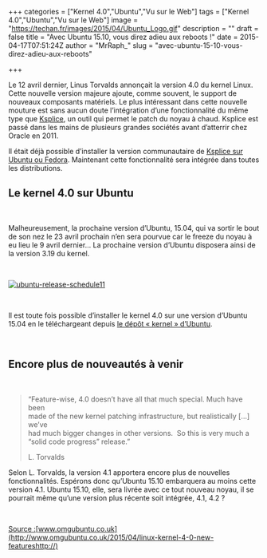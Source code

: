 +++
categories = ["Kernel 4.0","Ubuntu","Vu sur le Web"]
tags = ["Kernel 4.0","Ubuntu","Vu sur le Web"]
image = "https://techan.fr/images/2015/04/Ubuntu_Logo.gif"
description = ""
draft = false
title = "Avec Ubuntu 15.10, vous direz adieu aux reboots !"
date = 2015-04-17T07:51:24Z
author = "MrRaph_"
slug = "avec-ubuntu-15-10-vous-direz-adieu-aux-reboots"

+++


Le 12 avril dernier, Linus Torvalds annonçait la version 4.0 du kernel Linux. Cette nouvelle version majeure ajoute, comme souvent, le support de nouveaux composants matériels. Le plus intéressant dans cette nouvelle mouture est sans aucun doute l’intégration d’une fonctionnalité du même type que [Ksplice](http://www.ksplice.com/), un outil qui permet le patch du noyau à chaud. Ksplice est passé dans les mains de plusieurs grandes sociétés avant d’atterrir chez Oracle en 2011.

Il était déjà possible d’installer la version communautaire de [Ksplice sur Ubuntu ou Fedora](http://www.ksplice.com/try/desktop). Maintenant cette fonctionnalité sera intégrée dans toutes les distributions.


## Le kernel 4.0 sur Ubuntu

 

Malheureusement, la prochaine version d’Ubuntu, 15.04, qui va sortir le bout de son nez le 23 avril prochain n’en sera pourvue car le freeze du noyau à eu lieu le 9 avril dernier… La prochaine version d’Ubuntu disposera ainsi de la version 3.19 du kernel.

 

[![ubuntu-release-schedule11](https://techan.fr/images/2015/04/ubuntu-release-schedule111.jpg)](https://techan.fr/images/2015/04/ubuntu-release-schedule111.jpg)

 

Il est toute fois possible d’installer le kernel 4.0 sur une version d’Ubuntu 15.04 en le téléchargeant depuis [le dépôt « kernel » d’Ubuntu](http://kernel.ubuntu.com/~kernel-ppa/mainline/?C=N;O=D).

 


## Encore plus de nouveautés à venir

 

> “Feature-wise, 4.0 doesn’t have all that much special. Much have been  
>  made of the new kernel patching infrastructure, but realistically […] we’ve  
>  had much bigger changes in other versions.  So this is very much a “solid code progress” release.”
> 
> L. Torvalds

Selon L. Torvalds, la version 4.1 apportera encore plus de nouvelles fonctionnalités. Espérons donc qu’Ubuntu 15.10 embarquera au moins cette version 4.1. Ubuntu 15.10, elle, sera livrée avec ce tout nouveau noyau, il se pourrait même qu’une version plus récente soit intégrée, 4.1, 4.2 ?

 

<span style="text-decoration: underline;">Source :</span>[www.omgubuntu.co.uk](http://www.omgubuntu.co.uk/2015/04/linux-kernel-4-0-new-featureshttp://)


